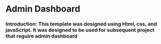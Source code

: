# Admin Dashboard

### Introduction: This template was designed using Html, css, and javaScript. It was designed to be used for subsequent project that reguire admin dashboard

